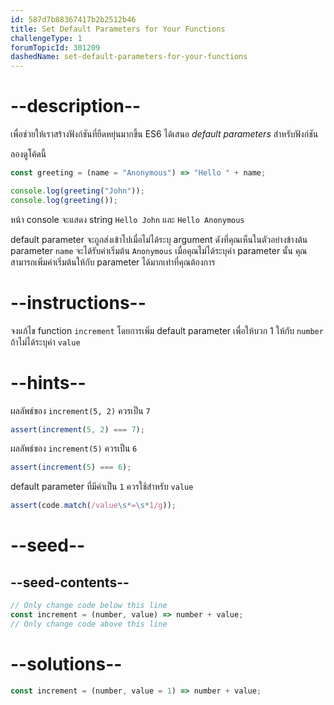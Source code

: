 ```yaml
---
id: 587d7b88367417b2b2512b46
title: Set Default Parameters for Your Functions
challengeType: 1
forumTopicId: 301209
dashedName: set-default-parameters-for-your-functions
---
```


# --description--
 
เพื่อช่วยให้เราสร้างฟังก์ชันที่ยืดหยุ่นมากขึ้น ES6 ได้เสนอ <dfn>default parameters</dfn> สำหรับฟังก์ชัน

ลองดูโค้ดนี้

```js
const greeting = (name = "Anonymous") => "Hello " + name;

console.log(greeting("John"));
console.log(greeting());
```

หน้า console จะแสดง string `Hello John` และ `Hello Anonymous`

default parameter จะถูกส่งเข้าไปเมื่อไม่ได้ระบุ argument ดังที่คุณเห็นในตัวอย่างข้างต้น parameter `name` จะได้รับค่าเริ่มต้น `Anonymous` เมื่อคุณไม่ได้ระบุค่า parameter นั้น คุณสามารถเพิ่มค่าเริ่มต้นให้กับ parameter ได้มากเท่าที่คุณต้องการ

# --instructions--

จงแก้ไข function `increment` โดยการเพิ่ม default parameter เพื่อให้บวก 1 ให้กับ `number` ถ้าไม่ได้ระบุค่า `value`

# --hints--

ผลลัพธ์ของ `increment(5, 2)` ควรเป็น `7`

```js
assert(increment(5, 2) === 7);
```

ผลลัพธ์ของ `increment(5)` ควรเป็น `6`

```js
assert(increment(5) === 6);
```

default parameter ที่มีค่าเป็น `1` ควรใช้สำหรับ `value`

```js
assert(code.match(/value\s*=\s*1/g));
```

# --seed--

## --seed-contents--

```js
// Only change code below this line
const increment = (number, value) => number + value;
// Only change code above this line
```

# --solutions--

```js
const increment = (number, value = 1) => number + value;
```
